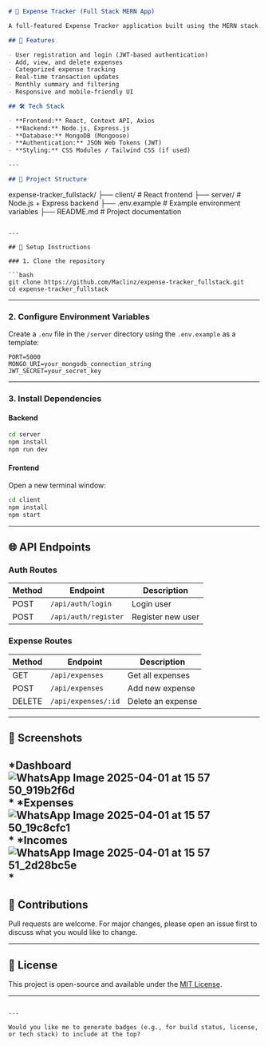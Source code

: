 
```markdown
# 💸 Expense Tracker (Full Stack MERN App)

A full-featured Expense Tracker application built using the MERN stack (MongoDB, Express.js, React, Node.js). This app allows users to manage and visualize their personal expenses efficiently with a clean and responsive UI.

## 🚀 Features

- User registration and login (JWT-based authentication)
- Add, view, and delete expenses
- Categorized expense tracking
- Real-time transaction updates
- Monthly summary and filtering
- Responsive and mobile-friendly UI

## 🛠️ Tech Stack

- **Frontend:** React, Context API, Axios
- **Backend:** Node.js, Express.js
- **Database:** MongoDB (Mongoose)
- **Authentication:** JSON Web Tokens (JWT)
- **Styling:** CSS Modules / Tailwind CSS (if used)

---

## 📁 Project Structure

```

expense-tracker\_fullstack/
├── client/             # React frontend
├── server/             # Node.js + Express backend
├── .env.example        # Example environment variables
├── README.md           # Project documentation

````

---

## 🔧 Setup Instructions

### 1. Clone the repository

```bash
git clone https://github.com/Maclinz/expense-tracker_fullstack.git
cd expense-tracker_fullstack
````

---

### 2. Configure Environment Variables

Create a `.env` file in the `/server` directory using the `.env.example` as a template:

```env
PORT=5000
MONGO_URI=your_mongodb_connection_string
JWT_SECRET=your_secret_key
```

---

### 3. Install Dependencies

#### Backend

```bash
cd server
npm install
npm run dev
```

#### Frontend

Open a new terminal window:

```bash
cd client
npm install
npm start
```

---

## 🌐 API Endpoints

### Auth Routes

| Method | Endpoint             | Description       |
| ------ | -------------------- | ----------------- |
| POST   | `/api/auth/login`    | Login user        |
| POST   | `/api/auth/register` | Register new user |

### Expense Routes

| Method | Endpoint            | Description       |
| ------ | ------------------- | ----------------- |
| GET    | `/api/expenses`     | Get all expenses  |
| POST   | `/api/expenses`     | Add new expense   |
| DELETE | `/api/expenses/:id` | Delete an expense |

---

## 📸 Screenshots

*Dashboard ![WhatsApp Image 2025-04-01 at 15 57 50_919b2f6d](https://github.com/user-attachments/assets/4c782334-11cf-4bed-891d-83485f882e18)
*
*Expenses ![WhatsApp Image 2025-04-01 at 15 57 50_19c8cfc1](https://github.com/user-attachments/assets/1a9c612e-e2b7-4551-877f-2e5c956ccfce)
*
*Incomes ![WhatsApp Image 2025-04-01 at 15 57 51_2d28bc5e](https://github.com/user-attachments/assets/1e7146ee-58a7-4481-8cd4-fdef3f426065)
*
---

## 🙌 Contributions

Pull requests are welcome. For major changes, please open an issue first to discuss what you would like to change.

---

## 📄 License

This project is open-source and available under the [MIT License](LICENSE).

---


```

---

Would you like me to generate badges (e.g., for build status, license, or tech stack) to include at the top?
```
